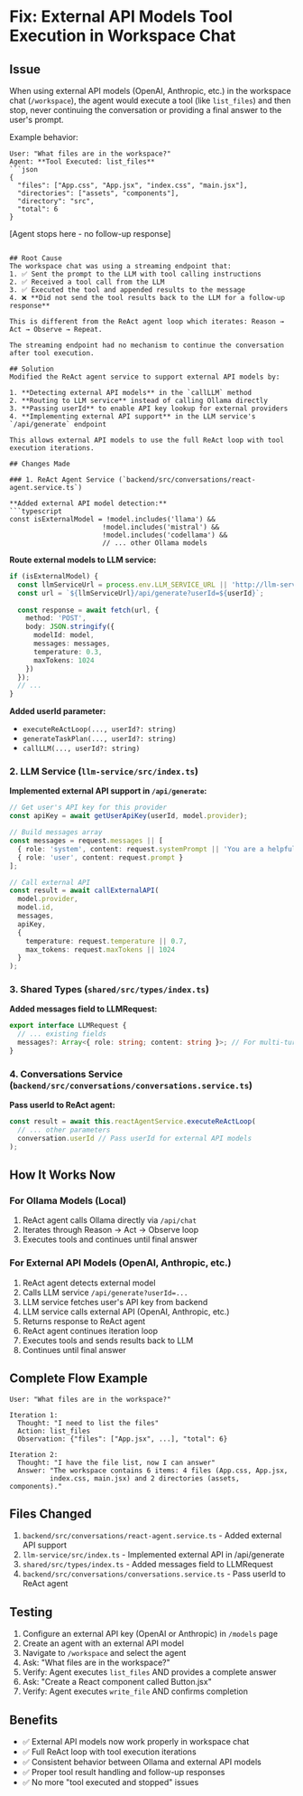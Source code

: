 # Fix: External API Models Tool Execution in Workspace Chat

## Issue
When using external API models (OpenAI, Anthropic, etc.) in the workspace chat (`/workspace`), the agent would execute a tool (like `list_files`) and then stop, never continuing the conversation or providing a final answer to the user's prompt.

Example behavior:
```
User: "What files are in the workspace?"
Agent: **Tool Executed: list_files**
```json
{
  "files": ["App.css", "App.jsx", "index.css", "main.jsx"],
  "directories": ["assets", "components"],
  "directory": "src",
  "total": 6
}
```
[Agent stops here - no follow-up response]
```

## Root Cause
The workspace chat was using a streaming endpoint that:
1. ✅ Sent the prompt to the LLM with tool calling instructions
2. ✅ Received a tool call from the LLM
3. ✅ Executed the tool and appended results to the message
4. ❌ **Did not send the tool results back to the LLM for a follow-up response**

This is different from the ReAct agent loop which iterates: Reason → Act → Observe → Repeat.

The streaming endpoint had no mechanism to continue the conversation after tool execution.

## Solution
Modified the ReAct agent service to support external API models by:

1. **Detecting external API models** in the `callLLM` method
2. **Routing to LLM service** instead of calling Ollama directly
3. **Passing userId** to enable API key lookup for external providers
4. **Implementing external API support** in the LLM service's `/api/generate` endpoint

This allows external API models to use the full ReAct loop with tool execution iterations.

## Changes Made

### 1. ReAct Agent Service (`backend/src/conversations/react-agent.service.ts`)

**Added external API model detection:**
```typescript
const isExternalModel = !model.includes('llama') && 
                       !model.includes('mistral') && 
                       !model.includes('codellama') &&
                       // ... other Ollama models
```

**Route external models to LLM service:**
```typescript
if (isExternalModel) {
  const llmServiceUrl = process.env.LLM_SERVICE_URL || 'http://llm-service:9000';
  const url = `${llmServiceUrl}/api/generate?userId=${userId}`;
  
  const response = await fetch(url, {
    method: 'POST',
    body: JSON.stringify({
      modelId: model,
      messages: messages,
      temperature: 0.3,
      maxTokens: 1024
    })
  });
  // ...
}
```

**Added userId parameter:**
- `executeReActLoop(..., userId?: string)`
- `generateTaskPlan(..., userId?: string)`
- `callLLM(..., userId?: string)`

### 2. LLM Service (`llm-service/src/index.ts`)

**Implemented external API support in `/api/generate`:**
```typescript
// Get user's API key for this provider
const apiKey = await getUserApiKey(userId, model.provider);

// Build messages array
const messages = request.messages || [
  { role: 'system', content: request.systemPrompt || 'You are a helpful assistant.' },
  { role: 'user', content: request.prompt }
];

// Call external API
const result = await callExternalAPI(
  model.provider,
  model.id,
  messages,
  apiKey,
  {
    temperature: request.temperature || 0.7,
    max_tokens: request.maxTokens || 1024
  }
);
```

### 3. Shared Types (`shared/src/types/index.ts`)

**Added messages field to LLMRequest:**
```typescript
export interface LLMRequest {
  // ... existing fields
  messages?: Array<{ role: string; content: string }>; // For multi-turn conversations
}
```

### 4. Conversations Service (`backend/src/conversations/conversations.service.ts`)

**Pass userId to ReAct agent:**
```typescript
const result = await this.reactAgentService.executeReActLoop(
  // ... other parameters
  conversation.userId // Pass userId for external API models
);
```

## How It Works Now

### For Ollama Models (Local)
1. ReAct agent calls Ollama directly via `/api/chat`
2. Iterates through Reason → Act → Observe loop
3. Executes tools and continues until final answer

### For External API Models (OpenAI, Anthropic, etc.)
1. ReAct agent detects external model
2. Calls LLM service `/api/generate?userId=...`
3. LLM service fetches user's API key from backend
4. LLM service calls external API (OpenAI, Anthropic, etc.)
5. Returns response to ReAct agent
6. ReAct agent continues iteration loop
7. Executes tools and sends results back to LLM
8. Continues until final answer

## Complete Flow Example

```
User: "What files are in the workspace?"

Iteration 1:
  Thought: "I need to list the files"
  Action: list_files
  Observation: {"files": ["App.jsx", ...], "total": 6}

Iteration 2:
  Thought: "I have the file list, now I can answer"
  Answer: "The workspace contains 6 items: 4 files (App.css, App.jsx, 
          index.css, main.jsx) and 2 directories (assets, components)."
```

## Files Changed
1. `backend/src/conversations/react-agent.service.ts` - Added external API support
2. `llm-service/src/index.ts` - Implemented external API in /api/generate
3. `shared/src/types/index.ts` - Added messages field to LLMRequest
4. `backend/src/conversations/conversations.service.ts` - Pass userId to ReAct agent

## Testing
1. Configure an external API key (OpenAI or Anthropic) in `/models` page
2. Create an agent with an external API model
3. Navigate to `/workspace` and select the agent
4. Ask: "What files are in the workspace?"
5. Verify: Agent executes `list_files` AND provides a complete answer
6. Ask: "Create a React component called Button.jsx"
7. Verify: Agent executes `write_file` AND confirms completion

## Benefits
- ✅ External API models now work properly in workspace chat
- ✅ Full ReAct loop with tool execution iterations
- ✅ Consistent behavior between Ollama and external API models
- ✅ Proper tool result handling and follow-up responses
- ✅ No more "tool executed and stopped" issues
